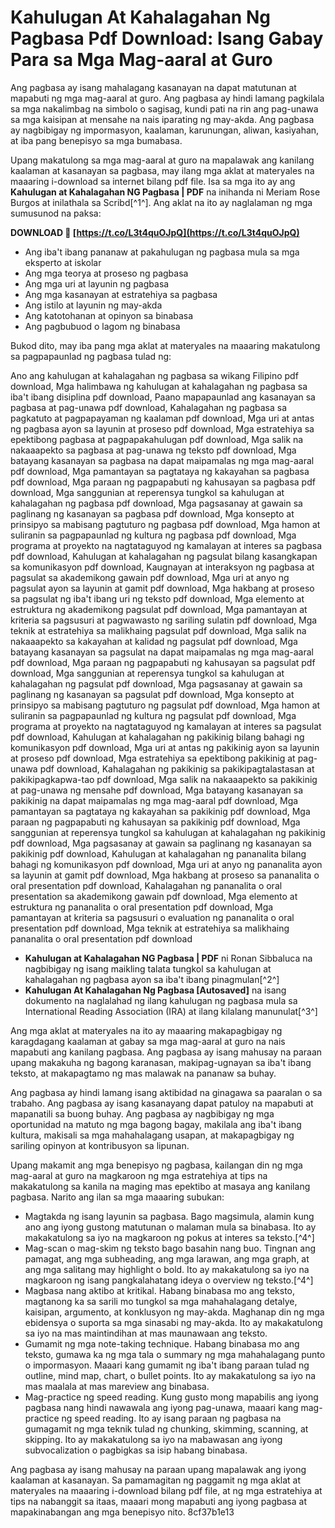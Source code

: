 
 
# Kahulugan At Kahalagahan Ng Pagbasa Pdf Download: Isang Gabay Para sa Mga Mag-aaral at Guro
 
Ang pagbasa ay isang mahalagang kasanayan na dapat matutunan at mapabuti ng mga mag-aaral at guro. Ang pagbasa ay hindi lamang pagkilala sa mga nakalimbag na simbolo o sagisag, kundi pati na rin ang pag-unawa sa mga kaisipan at mensahe na nais iparating ng may-akda. Ang pagbasa ay nagbibigay ng impormasyon, kaalaman, karunungan, aliwan, kasiyahan, at iba pang benepisyo sa mga bumabasa.
 
Upang makatulong sa mga mag-aaral at guro na mapalawak ang kanilang kaalaman at kasanayan sa pagbasa, may ilang mga aklat at materyales na maaaring i-download sa internet bilang pdf file. Isa sa mga ito ay ang **Kahulugan at Kahalagahan NG Pagbasa | PDF** na inihanda ni Meriam Rose Burgos at inilathala sa Scribd[^1^]. Ang aklat na ito ay naglalaman ng mga sumusunod na paksa:
 
**DOWNLOAD 🌟 [https://t.co/L3t4quOJpQ](https://t.co/L3t4quOJpQ)**


 
- Ang iba't ibang pananaw at pakahulugan ng pagbasa mula sa mga eksperto at iskolar
- Ang mga teorya at proseso ng pagbasa
- Ang mga uri at layunin ng pagbasa
- Ang mga kasanayan at estratehiya sa pagbasa
- Ang istilo at layunin ng may-akda
- Ang katotohanan at opinyon sa binabasa
- Ang pagbubuod o lagom ng binabasa

Bukod dito, may iba pang mga aklat at materyales na maaaring makatulong sa pagpapaunlad ng pagbasa tulad ng:
 
Ano ang kahulugan at kahalagahan ng pagbasa sa wikang Filipino pdf download,  Mga halimbawa ng kahulugan at kahalagahan ng pagbasa sa iba't ibang disiplina pdf download,  Paano mapapaunlad ang kasanayan sa pagbasa at pag-unawa pdf download,  Kahalagahan ng pagbasa sa pagkatuto at pagpapayaman ng kaalaman pdf download,  Mga uri at antas ng pagbasa ayon sa layunin at proseso pdf download,  Mga estratehiya sa epektibong pagbasa at pagpapakahulugan pdf download,  Mga salik na nakaaapekto sa pagbasa at pag-unawa ng teksto pdf download,  Mga batayang kasanayan sa pagbasa na dapat maipamalas ng mga mag-aaral pdf download,  Mga pamantayan sa pagtataya ng kakayahan sa pagbasa pdf download,  Mga paraan ng pagpapabuti ng kahusayan sa pagbasa pdf download,  Mga sanggunian at reperensya tungkol sa kahulugan at kahalagahan ng pagbasa pdf download,  Mga pagsasanay at gawain sa paglinang ng kasanayan sa pagbasa pdf download,  Mga konsepto at prinsipyo sa mabisang pagtuturo ng pagbasa pdf download,  Mga hamon at suliranin sa pagpapaunlad ng kultura ng pagbasa pdf download,  Mga programa at proyekto na nagtataguyod ng kamalayan at interes sa pagbasa pdf download,  Kahulugan at kahalagahan ng pagsulat bilang kasangkapan sa komunikasyon pdf download,  Kaugnayan at interaksyon ng pagbasa at pagsulat sa akademikong gawain pdf download,  Mga uri at anyo ng pagsulat ayon sa layunin at gamit pdf download,  Mga hakbang at proseso sa pagsulat ng iba't ibang uri ng teksto pdf download,  Mga elemento at estruktura ng akademikong pagsulat pdf download,  Mga pamantayan at kriteria sa pagsusuri at pagwawasto ng sariling sulatin pdf download,  Mga teknik at estratehiya sa malikhaing pagsulat pdf download,  Mga salik na nakaaapekto sa kakayahan at kalidad ng pagsulat pdf download,  Mga batayang kasanayan sa pagsulat na dapat maipamalas ng mga mag-aaral pdf download,  Mga paraan ng pagpapabuti ng kahusayan sa pagsulat pdf download,  Mga sanggunian at reperensya tungkol sa kahulugan at kahalagahan ng pagsulat pdf download,  Mga pagsasanay at gawain sa paglinang ng kasanayan sa pagsulat pdf download,  Mga konsepto at prinsipyo sa mabisang pagtuturo ng pagsulat pdf download,  Mga hamon at suliranin sa pagpapaunlad ng kultura ng pagsulat pdf download,  Mga programa at proyekto na nagtataguyod ng kamalayan at interes sa pagsulat pdf download,  Kahulugan at kahalagahan ng pakikinig bilang bahagi ng komunikasyon pdf download,  Mga uri at antas ng pakikinig ayon sa layunin at proseso pdf download,  Mga estratehiya sa epektibong pakikinig at pag-unawa pdf download,  Kahalagahan ng pakikinig sa pakikipagtalastasan at pakikipagkapwa-tao pdf download,  Mga salik na nakaaapekto sa pakikinig at pag-unawa ng mensahe pdf download,  Mga batayang kasanayan sa pakikinig na dapat maipamalas ng mga mag-aaral pdf download,  Mga pamantayan sa pagtataya ng kakayahan sa pakikinig pdf download,  Mga paraan ng pagpapabuti ng kahusayan sa pakikinig pdf download,  Mga sanggunian at reperensya tungkol sa kahulugan at kahalagahan ng pakikinig pdf download,  Mga pagsasanay at gawain sa paglinang ng kasanayan sa pakikinig pdf download,  Kahulugan at kahalagahan ng pananalita bilang bahagi ng komunikasyon pdf download,  Mga uri at anyo ng pananalita ayon sa layunin at gamit pdf download,  Mga hakbang at proseso sa pananalita o oral presentation pdf download,  Kahalagahan ng pananalita o oral presentation sa akademikong gawain pdf download,  Mga elemento at estruktura ng pananalita o oral presentation pdf download,  Mga pamantayan at kriteria sa pagsusuri o evaluation ng pananalita o oral presentation pdf download,  Mga teknik at estratehiya sa malikhaing pananalita o oral presentation pdf download

- **Kahulugan at Kahalagahan NG Pagbasa | PDF** ni Ronan Sibbaluca na nagbibigay ng isang maikling talata tungkol sa kahulugan at kahalagahan ng pagbasa ayon sa iba't ibang pinagmulan[^2^]
- **Kahulugan At Kahalagahan Ng Pagbasa [Autosaved]** na isang dokumento na naglalahad ng ilang kahulugan ng pagbasa mula sa International Reading Association (IRA) at ilang kilalang manunulat[^3^]

Ang mga aklat at materyales na ito ay maaaring makapagbigay ng karagdagang kaalaman at gabay sa mga mag-aaral at guro na nais mapabuti ang kanilang pagbasa. Ang pagbasa ay isang mahusay na paraan upang makakuha ng bagong karanasan, makipag-ugnayan sa iba't ibang teksto, at makapagtamo ng mas malawak na pananaw sa buhay.
  
Ang pagbasa ay hindi lamang isang aktibidad na ginagawa sa paaralan o sa trabaho. Ang pagbasa ay isang kasanayang dapat patuloy na mapabuti at mapanatili sa buong buhay. Ang pagbasa ay nagbibigay ng mga oportunidad na matuto ng mga bagong bagay, makilala ang iba't ibang kultura, makisali sa mga mahahalagang usapan, at makapagbigay ng sariling opinyon at kontribusyon sa lipunan.
 
Upang makamit ang mga benepisyo ng pagbasa, kailangan din ng mga mag-aaral at guro na magkaroon ng mga estratehiya at tips na makakatulong sa kanila na maging mas epektibo at masaya ang kanilang pagbasa. Narito ang ilan sa mga maaaring subukan:

- Magtakda ng isang layunin sa pagbasa. Bago magsimula, alamin kung ano ang iyong gustong matutunan o malaman mula sa binabasa. Ito ay makakatulong sa iyo na magkaroon ng pokus at interes sa teksto.[^4^]
- Mag-scan o mag-skim ng teksto bago basahin nang buo. Tingnan ang pamagat, ang mga subheading, ang mga larawan, ang mga graph, at ang mga salitang may highlight o bold. Ito ay makakatulong sa iyo na magkaroon ng isang pangkalahatang ideya o overview ng teksto.[^4^]
- Magbasa nang aktibo at kritikal. Habang binabasa mo ang teksto, magtanong ka sa sarili mo tungkol sa mga mahahalagang detalye, kaisipan, argumento, at konklusyon ng may-akda. Maghanap din ng mga ebidensya o suporta sa mga sinasabi ng may-akda. Ito ay makakatulong sa iyo na mas maintindihan at mas maunawaan ang teksto.
- Gumamit ng mga note-taking technique. Habang binabasa mo ang teksto, gumawa ka ng mga tala o summary ng mga mahahalagang punto o impormasyon. Maaari kang gumamit ng iba't ibang paraan tulad ng outline, mind map, chart, o bullet points. Ito ay makakatulong sa iyo na mas maalala at mas mareview ang binabasa.
- Mag-practice ng speed reading. Kung gusto mong mapabilis ang iyong pagbasa nang hindi nawawala ang iyong pag-unawa, maaari kang mag-practice ng speed reading. Ito ay isang paraan ng pagbasa na gumagamit ng mga teknik tulad ng chunking, skimming, scanning, at skipping. Ito ay makakatulong sa iyo na mabawasan ang iyong subvocalization o pagbigkas sa isip habang binabasa.

Ang pagbasa ay isang mahusay na paraan upang mapalawak ang iyong kaalaman at kasanayan. Sa pamamagitan ng paggamit ng mga aklat at materyales na maaaring i-download bilang pdf file, at ng mga estratehiya at tips na nabanggit sa itaas, maaari mong mapabuti ang iyong pagbasa at mapakinabangan ang mga benepisyo nito.
 8cf37b1e13
 
